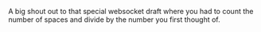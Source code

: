 A big shout out to that special websocket draft where you had to count the number of spaces and divide by the number you first thought of.